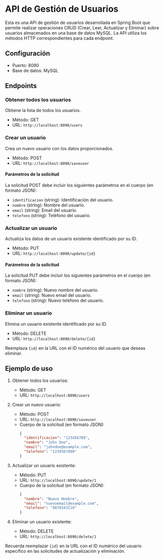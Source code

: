 # API de Gestión de Usuarios

Esta es una API de gestión de usuarios desarrollada en Spring Boot que permite realizar operaciones CRUD (Crear, Leer, Actualizar y Eliminar) sobre usuarios almacenados en una base de datos MySQL. La API utiliza los métodos HTTP correspondientes para cada endpoint.

## Configuración

- Puerto: 8090
- Base de datos: MySQL

## Endpoints

### Obtener todos los usuarios

Obtiene la lista de todos los usuarios.

- Método: GET
- URL: `http://localhost:8090/users`

### Crear un usuario

Crea un nuevo usuario con los datos proporcionados.

- Método: POST
- URL: `http://localhost:8090/saveuser`

#### Parámetros de la solicitud

La solicitud POST debe incluir los siguientes parámetros en el cuerpo (en formato JSON):

- `identificacion` (string): Identificación del usuario.
- `nombre` (string): Nombre del usuario.
- `email` (string): Email del usuario.
- `telefono` (string): Teléfono del usuario.

### Actualizar un usuario

Actualiza los datos de un usuario existente identificado por su ID.

- Método: PUT
- URL: `http://localhost:8090/update/{id}`

#### Parámetros de la solicitud

La solicitud PUT debe incluir los siguientes parámetros en el cuerpo (en formato JSON):

- `nombre` (string): Nuevo nombre del usuario.
- `email` (string): Nuevo email del usuario.
- `telefono` (string): Nuevo teléfono del usuario.

### Eliminar un usuario

Elimina un usuario existente identificado por su ID.

- Método: DELETE
- URL: `http://localhost:8090/delete/{id}`

Reemplaza `{id}` en la URL con el ID numérico del usuario que deseas eliminar.

## Ejemplo de uso

1. Obtener todos los usuarios:

   - Método: GET
   - URL: `http://localhost:8090/users`

2. Crear un nuevo usuario:

   - Método: POST
   - URL: `http://localhost:8090/saveuser`
   - Cuerpo de la solicitud (en formato JSON):
     ```json
     {
       "identificacion": "123456789",
       "nombre": "John Doe",
       "email": "johndoe@example.com",
       "telefono": "1234567890"
     }
     ```

3. Actualizar un usuario existente:

   - Método: PUT
   - URL: `http://localhost:8090/update/1`
   - Cuerpo de la solicitud (en formato JSON):
     ```json
     {
       "nombre": "Nuevo Nombre",
       "email": "nuevoemail@example.com",
       "telefono": "9876543210"
     }
     ```

4. Eliminar un usuario existente:

   - Método: DELETE
   - URL: `http://localhost:8090/delete/1`

Recuerda reemplazar `{id}` en la URL con el ID numérico del usuario específico en las solicitudes de actualización y eliminación.